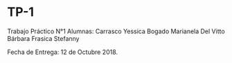 # TP-1
Trabajo Práctico N°1 
Alumnas: Carrasco Yessica 
         Bogado Marianela 
         Del Vitto Bárbara
         Frasica Stefanny 
         
Fecha de Entrega: 12 de Octubre 2018.
         
